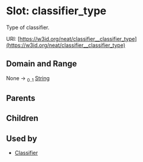 
# Slot: classifier_type


Type of classifier.

URI: [https://w3id.org/neat/classifier__classifier_type](https://w3id.org/neat/classifier__classifier_type)


## Domain and Range

None &#8594;  <sub>0..1</sub> [String](types/String.md)

## Parents


## Children


## Used by

 * [Classifier](Classifier.md)
